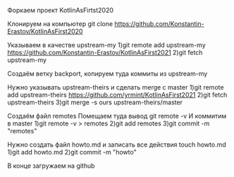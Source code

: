 Форкаем проект KotlinAsFirtst2020

Клонируем на компьютер
git clone https://github.com/Konstantin-Erastov/KotlinAsFirst2020

Указываем в качестве upstream-my
1)git remote add upstream-my https://github.com/Konstantin-Erastov/KotlinAsFirst2021
2)git fetch upstream-my

Создаём ветку backport, копируем туда коммиты из upstream-my

Нужно указывать upstream-theirs и сделать merge c master
1)git remote add upstream-theirs https://github.com/yrmint/KotlinAsFirst2021
2)git fetch upstream-theirs
3)git merge -s ours upstream-theirs/master

Создаём файл remotes
Помещаем туда вывод git remote -v
И коммитим в master
1)git remote -v > remotes
2)git add remotes
3)git commit -m "remotes"

Нужно создать файл howto.md и записать все действия
touch howto.md
1)git add howto.md
2)git commit -m "howto"

В конце загружаем на github
